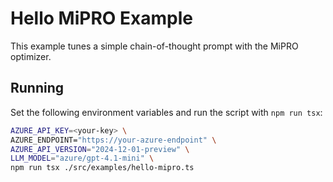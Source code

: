 # Hello MiPRO Example

This example tunes a simple chain-of-thought prompt with the MiPRO optimizer.

## Running

Set the following environment variables and run the script with `npm run tsx`:

```bash
AZURE_API_KEY=<your-key> \
AZURE_ENDPOINT="https://your-azure-endpoint" \
AZURE_API_VERSION="2024-12-01-preview" \
LLM_MODEL="azure/gpt-4.1-mini" \
npm run tsx ./src/examples/hello-mipro.ts
```
